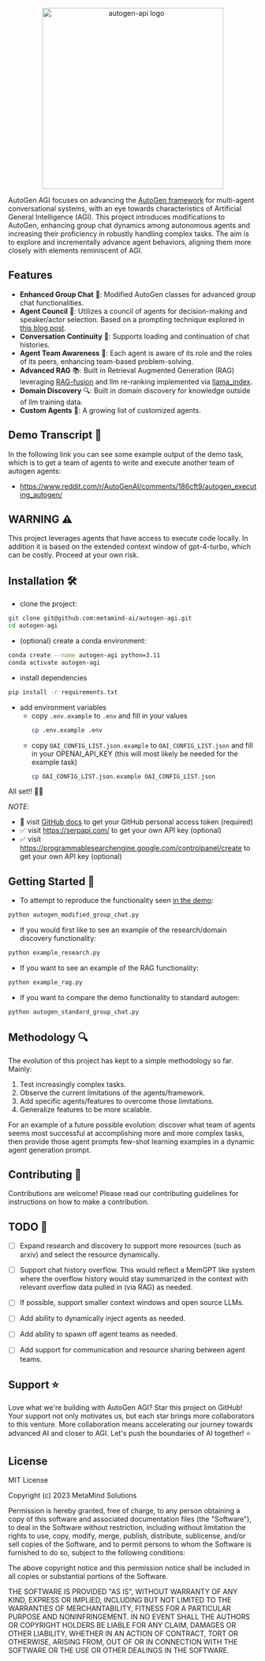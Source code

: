 <p align="center"><a><img width="367" height="367" src="https://github.com/metamind-ai/autogen-agi/assets/12631935/091b52b9-033c-48f6-ab61-1cff2e3f434f" alt="autogen-api logo"></a></p>



AutoGen AGI focuses on advancing the [AutoGen framework](https://github.com/microsoft/autogen) for multi-agent conversational systems, with an eye towards characteristics of Artificial General Intelligence (AGI). This project introduces modifications to AutoGen, enhancing group chat dynamics among autonomous agents and increasing their proficiency in robustly handling complex tasks. The aim is to explore and incrementally advance agent behaviors, aligning them more closely with elements reminiscent of AGI.


## Features
- **Enhanced Group Chat** 💬: Modified AutoGen classes for advanced group chat functionalities.
- **Agent Council** 🧙: Utilizes a council of agents for decision-making and speaker/actor selection. Based on a prompting technique explored in [this blog post](https://www.prompthub.us/blog/exploring-multi-persona-prompting-for-better-outputs).
- **Conversation Continuity** 🔄: Supports loading and continuation of chat histories.
- **Agent Team Awareness** 👥: Each agent is aware of its role and the roles of its peers, enhancing team-based problem-solving.
- **Advanced RAG** 📚: Built in Retrieval Augmented Generation (RAG) leveraging [RAG-fusion](https://towardsdatascience.com/forget-rag-the-future-is-rag-fusion-1147298d8ad1) and llm re-ranking implemented via [llama_index](https://www.llamaindex.ai/).
- **Domain Discovery** 🔍: Built in domain discovery for knowledge outside of llm training data.
- **Custom Agents** 🌟: A growing list of customized agents.


## Demo Transcript 📜
In the following link you can see some example output of the demo task, which is to get a team of agents to write and execute another team of autogen agents: 
- https://www.reddit.com/r/AutoGenAI/comments/186cft9/autogen_executing_autogen/

## WARNING ⚠️
This project leverages agents that have access to execute code locally. In addition it is based on the extended context window of gpt-4-turbo, which can be costly. Proceed at your own risk.

## Installation 🛠️
- clone the project:
```bash
git clone git@github.com:metamind-ai/autogen-agi.git
cd autogen-agi
```
- (optional) create a conda environment:
```bash
conda create --name autogen-agi python=3.11
conda activate autogen-agi
```
- install dependencies
```bash
pip install -r requirements.txt
```
- add environment variables
  - copy `.env.example` to `.env` and fill in your values
    ```bash
    cp .env.example .env
    ```
  - copy `OAI_CONFIG_LIST.json.example` to `OAI_CONFIG_LIST.json` and fill in your OPENAI_API_KEY (this will most likely be needed for the example task)
    ```bash
    cp OAI_CONFIG_LIST.json.example OAI_CONFIG_LIST.json
    ```

All set!! 🎉✨
 
*NOTE*: 
- 🔴 visit [GitHub docs](https://docs.github.com/en/enterprise-server@3.9/authentication/keeping-your-account-and-data-secure/managing-your-personal-access-tokens) to get your GitHub personal access token (required)
- ✅ visit https://serpapi.com/ to get your own API key (optional)
- ✅ visit https://programmablesearchengine.google.com/controlpanel/create to get your own API key (optional)
  
## Getting Started 🚀
- To attempt to reproduce the functionality seen [in the demo](https://www.prompthub.us/blog/exploring-multi-persona-prompting-for-better-outputs):
```bash
python autogen_modified_group_chat.py
```
- If you would first like to see an example of the research/domain discovery functionality:
```bash
python example_research.py
```
- If you want to see an example of the RAG functionality:
```bash
python example_rag.py
```
- If you want to compare the demo functionality to standard autogen:
```bash
python autogen_standard_group_chat.py
```

## Methodology 🔍
The evolution of this project has kept to a simple methodology so far. Mainly: 
1) Test increasingly complex tasks.
2) Observe the current limitations of the agents/framework.
3) Add specific agents/features to overcome those limitations.
4) Generalize features to be more scalable.

For an example of a future possible evolution: discover what team of agents seems most successful at accomplishing more and more complex tasks, then provide those agent prompts few-shot learning examples in a dynamic agent generation prompt.

## Contributing 🤝
Contributions are welcome! Please read our contributing guidelines for instructions on how to make a contribution.

## TODO 📝

- [ ] Expand research and discovery to support more resources (such as arxiv) and select the resource dynamically.
- [ ] Support chat history overflow. This would reflect a MemGPT like system where the overflow history would stay summarized in the context with relevant overflow data pulled in (via RAG) as needed.
- [ ] If possible, support smaller context windows and open source LLMs.
- [ ] Add ability to dynamically inject agents as needed.
- [ ] Add ability to spawn off agent teams as needed.
- [ ] Add support for communication and resource sharing between agent teams.


## Support ⭐
Love what we're building with AutoGen AGI? Star this project on GitHub! Your support not only motivates us, but each star brings more collaborators to this venture. More collaboration means accelerating our journey towards advanced AI and closer to AGI. Let's push the boundaries of AI together! ⭐


## License

MIT License

Copyright (c) 2023 MetaMind Solutions

Permission is hereby granted, free of charge, to any person obtaining a copy of this software and associated documentation files (the "Software"), to deal in the Software without restriction, including without limitation the rights to use, copy, modify, merge, publish, distribute, sublicense, and/or sell copies of the Software, and to permit persons to whom the Software is furnished to do so, subject to the following conditions:

The above copyright notice and this permission notice shall be included in all copies or substantial portions of the Software.

THE SOFTWARE IS PROVIDED "AS IS", WITHOUT WARRANTY OF ANY KIND, EXPRESS OR IMPLIED, INCLUDING BUT NOT LIMITED TO THE WARRANTIES OF MERCHANTABILITY, FITNESS FOR A PARTICULAR PURPOSE AND NONINFRINGEMENT. IN NO EVENT SHALL THE AUTHORS OR COPYRIGHT HOLDERS BE LIABLE FOR ANY CLAIM, DAMAGES OR OTHER LIABILITY, WHETHER IN AN ACTION OF CONTRACT, TORT OR OTHERWISE, ARISING FROM, OUT OF OR IN CONNECTION WITH THE SOFTWARE OR THE USE OR OTHER DEALINGS IN THE SOFTWARE.

